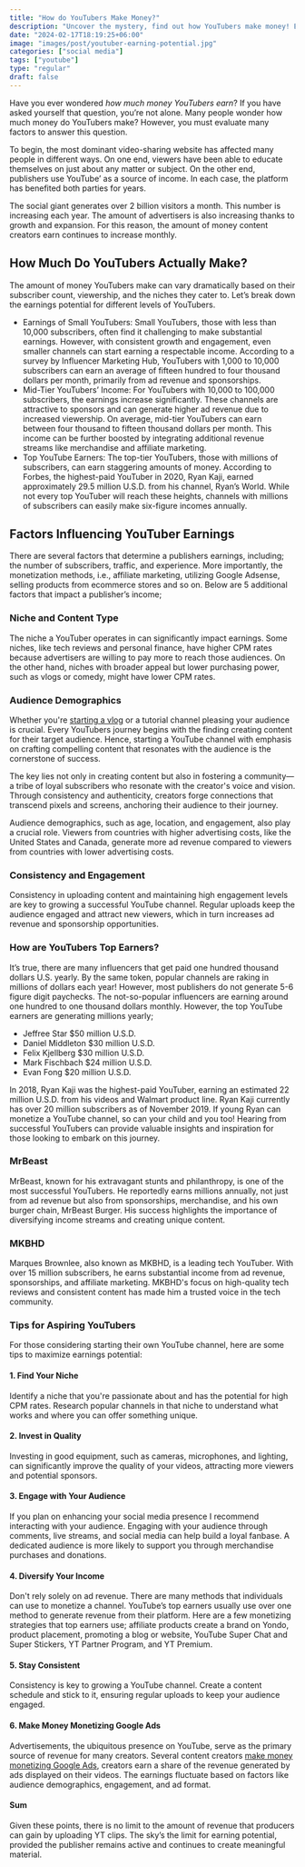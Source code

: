 ```yaml
---
title: "How do YouTubers Make Money?"
description: "Uncover the mystery, find out how YouTubers make money! Explore the potential earnings of a YT publisher. Learn about ad revenue, sponsorships, and strategies for maximizing income on the platform."
date: "2024-02-17T18:19:25+06:00"
image: "images/post/youtuber-earning-potential.jpg"
categories: ["social media"]
tags: ["youtube"]
type: "regular"
draft: false
---
```


Have you ever wondered _how much money YouTubers earn_? If you have asked yourself that question, you’re not alone. Many people wonder how much money do YouTubers make? However, you must evaluate many factors to answer this question.

To begin, the most dominant video-sharing website has affected many people in different ways. On one end, viewers have been able to educate themselves on just about any matter or subject. On the other end, publishers use YouTube’ as a source of income. In each case, the platform has benefited both parties for years.

The social giant generates over 2 billion visitors a month. This number is increasing each year. The amount of advertisers is also increasing thanks to growth and expansion. For this reason, the amount of money content creators earn continues to increase monthly.

## How Much Do YouTubers Actually Make?

The amount of money YouTubers make can vary dramatically based on their subscriber count, viewership, and the niches they cater to. Let’s break down the earnings potential for different levels of YouTubers.

- Earnings of Small YouTubers: Small YouTubers, those with less than 10,000 subscribers, often find it challenging to make substantial earnings. However, with consistent growth and engagement, even smaller channels can start earning a respectable income. According to a survey by Influencer Marketing Hub, YouTubers with 1,000 to 10,000 subscribers can earn an average of fifteen hundred to four thousand dollars per month, primarily from ad revenue and sponsorships.
- Mid-Tier YouTubers’ Income: For YouTubers with 10,000 to 100,000 subscribers, the earnings increase significantly. These channels are attractive to sponsors and can generate higher ad revenue due to increased viewership. On average, mid-tier YouTubers can earn between four thousand to fifteen thousand dollars per month. This income can be further boosted by integrating additional revenue streams like merchandise and affiliate marketing.
- Top YouTube Earners: The top-tier YouTubers, those with millions of subscribers, can earn staggering amounts of money. According to Forbes, the highest-paid YouTuber in 2020, Ryan Kaji, earned approximately 29.5 million U.S.D. from his channel, Ryan’s World. While not every top YouTuber will reach these heights, channels with millions of subscribers can easily make six-figure incomes annually.

## Factors Influencing YouTuber Earnings

There are several factors that determine a publishers earnings, including; the number of subscribers, traffic, and experience. More importantly, the monetization methods, i.e., affiliate marketing, utilizing Google Adsense, selling products from ecommerce stores and so on. Below are 5 additional factors that impact a publisher’s income;

### Niche and Content Type

The niche a YouTuber operates in can significantly impact earnings. Some niches, like tech reviews and personal finance, have higher CPM rates because advertisers are willing to pay more to reach those audiences. On the other hand, niches with broader appeal but lower purchasing power, such as vlogs or comedy, might have lower CPM rates.

### Audience Demographics

Whether you're [starting a vlog](/blog/how-to-start-a-vlog/) or a tutorial channel pleasing your audience is crucial. Every YouTubers journey begins with the finding creating content for their target audience. Hence, starting a YouTube channel with emphasis on crafting compelling content that resonates with the audience is the cornerstone of success.

The key lies not only in creating content but also in fostering a community—a tribe of loyal subscribers who resonate with the creator's voice and vision. Through consistency and authenticity, creators forge connections that transcend pixels and screens, anchoring their audience to their journey.

Audience demographics, such as age, location, and engagement, also play a crucial role. Viewers from countries with higher advertising costs, like the United States and Canada, generate more ad revenue compared to viewers from countries with lower advertising costs.

### Consistency and Engagement

Consistency in uploading content and maintaining high engagement levels are key to growing a successful YouTube channel. Regular uploads keep the audience engaged and attract new viewers, which in turn increases ad revenue and sponsorship opportunities.

### How are YouTubers Top Earners?

It’s true, there are many influencers that get paid one hundred thousand dollars U.S. yearly. By the same token, popular channels are raking in millions of dollars each year! However, most publishers do not generate 5-6 figure digit paychecks. The not-so-popular influencers are earning around one hundred to one thousand dollars monthly. However, the top YouTube earners are generating millions yearly;

- Jeffree Star $50 million U.S.D.
- Daniel Middleton $30 million U.S.D.
- Felix Kjellberg $30 million U.S.D.
- Mark Fischbach $24 million U.S.D.
- Evan Fong $20 million U.S.D.

In 2018, Ryan Kaji was the highest-paid YouTuber, earning an estimated 22 million U.S.D. from his videos and Walmart product line. Ryan Kaji currently has over 20 million subscribers as of November 2019. If young Ryan can monetize a YouTube channel, so can your child and you too! Hearing from successful YouTubers can provide valuable insights and inspiration for those looking to embark on this journey.

### MrBeast

MrBeast, known for his extravagant stunts and philanthropy, is one of the most successful YouTubers. He reportedly earns millions annually, not just from ad revenue but also from sponsorships, merchandise, and his own burger chain, MrBeast Burger. His success highlights the importance of diversifying income streams and creating unique content.

### MKBHD

Marques Brownlee, also known as MKBHD, is a leading tech YouTuber. With over 15 million subscribers, he earns substantial income from ad revenue, sponsorships, and affiliate marketing. MKBHD's focus on high-quality tech reviews and consistent content has made him a trusted voice in the tech community.

### Tips for Aspiring YouTubers

For those considering starting their own YouTube channel, here are some tips to maximize earnings potential:

#### 1. Find Your Niche

Identify a niche that you're passionate about and has the potential for high CPM rates. Research popular channels in that niche to understand what works and where you can offer something unique.

#### 2. Invest in Quality

Investing in good equipment, such as cameras, microphones, and lighting, can significantly improve the quality of your videos, attracting more viewers and potential sponsors.

#### 3. Engage with Your Audience

If you plan on enhancing your social media presence I recommend interacting with your audience. Engaging with your audience through comments, live streams, and social media can help build a loyal fanbase. A dedicated audience is more likely to support you through merchandise purchases and donations.

#### 4. Diversify Your Income

Don't rely solely on ad revenue. There are many methods that individuals can use to monetize a channel. YouTube’s top earners usually use over one method to generate revenue from their platform. Here are a few monetizing strategies that top earners use; affiliate products create a brand on Yondo, product placement, promoting a blog or website, YouTube Super Chat and Super Stickers, YT Partner Program, and YT Premium.

#### 5. Stay Consistent

Consistency is key to growing a YouTube channel. Create a content schedule and stick to it, ensuring regular uploads to keep your audience engaged.

#### 6. Make Money Monetizing Google Ads

Advertisements, the ubiquitous presence on YouTube, serve as the primary source of revenue for many creators. Several content creators [make money monetizing Google Ads](/blog/google-adsense-monetization), creators earn a share of the revenue generated by ads displayed on their videos. The earnings fluctuate based on factors like audience demographics, engagement, and ad format.

#### Sum

Given these points, there is no limit to the amount of revenue that producers can gain by uploading YT clips. The sky’s the limit for earning potential, provided the publisher remains active and continues to create meaningful material.
